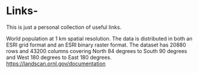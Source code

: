 # Links-
This is just a personal collection of useful links.

World population at 1 km spatial resolution. The data is distributed in both an ESRI grid format and an ESRI binary raster format. The dataset has 20880 rows and 43200 columns covering North 84 degrees to South 90 degrees and West 180 degrees to East 180 degrees. https://landscan.ornl.gov/documentation


